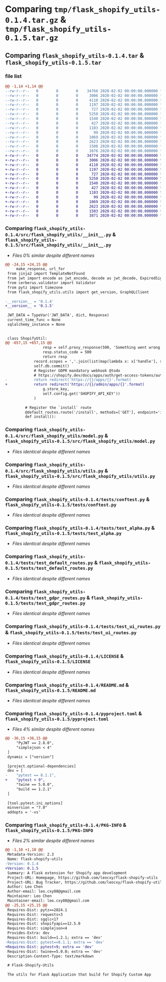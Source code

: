 # Comparing `tmp/flask_shopify_utils-0.1.4.tar.gz` & `tmp/flask_shopify_utils-0.1.5.tar.gz`

## Comparing `flask_shopify_utils-0.1.4.tar` & `flask_shopify_utils-0.1.5.tar`

### file list

```diff
@@ -1,14 +1,14 @@
--rw-r--r--   0        0        0    34768 2020-02-02 00:00:00.000000 flask_shopify_utils-0.1.4/src/flask_shopify_utils/__init__.py
--rw-r--r--   0        0        0     3006 2020-02-02 00:00:00.000000 flask_shopify_utils-0.1.4/src/flask_shopify_utils/model.py
--rw-r--r--   0        0        0     4110 2020-02-02 00:00:00.000000 flask_shopify_utils-0.1.4/src/flask_shopify_utils/utils.py
--rw-r--r--   0        0        0     1197 2020-02-02 00:00:00.000000 flask_shopify_utils-0.1.4/tests/conftest.py
--rw-r--r--   0        0        0      727 2020-02-02 00:00:00.000000 flask_shopify_utils-0.1.4/tests/test_alpha.py
--rw-r--r--   0        0        0     5250 2020-02-02 00:00:00.000000 flask_shopify_utils-0.1.4/tests/test_default_routes.py
--rw-r--r--   0        0        0     1540 2020-02-02 00:00:00.000000 flask_shopify_utils-0.1.4/tests/test_gdpr_routes.py
--rw-r--r--   0        0        0      427 2020-02-02 00:00:00.000000 flask_shopify_utils-0.1.4/tests/test_graphql_cli.py
--rw-r--r--   0        0        0     1103 2020-02-02 00:00:00.000000 flask_shopify_utils-0.1.4/tests/test_ui_routes.py
--rw-r--r--   0        0        0       99 2020-02-02 00:00:00.000000 flask_shopify_utils-0.1.4/.gitignore
--rw-r--r--   0        0        0     1069 2020-02-02 00:00:00.000000 flask_shopify_utils-0.1.4/LICENSE
--rw-r--r--   0        0        0     2623 2020-02-02 00:00:00.000000 flask_shopify_utils-0.1.4/README.md
--rw-r--r--   0        0        0     1508 2020-02-02 00:00:00.000000 flask_shopify_utils-0.1.4/pyproject.toml
--rw-r--r--   0        0        0     3876 2020-02-02 00:00:00.000000 flask_shopify_utils-0.1.4/PKG-INFO
+-rw-r--r--   0        0        0    34774 2020-02-02 00:00:00.000000 flask_shopify_utils-0.1.5/src/flask_shopify_utils/__init__.py
+-rw-r--r--   0        0        0     3006 2020-02-02 00:00:00.000000 flask_shopify_utils-0.1.5/src/flask_shopify_utils/model.py
+-rw-r--r--   0        0        0     4110 2020-02-02 00:00:00.000000 flask_shopify_utils-0.1.5/src/flask_shopify_utils/utils.py
+-rw-r--r--   0        0        0     1197 2020-02-02 00:00:00.000000 flask_shopify_utils-0.1.5/tests/conftest.py
+-rw-r--r--   0        0        0      727 2020-02-02 00:00:00.000000 flask_shopify_utils-0.1.5/tests/test_alpha.py
+-rw-r--r--   0        0        0     5250 2020-02-02 00:00:00.000000 flask_shopify_utils-0.1.5/tests/test_default_routes.py
+-rw-r--r--   0        0        0     1540 2020-02-02 00:00:00.000000 flask_shopify_utils-0.1.5/tests/test_gdpr_routes.py
+-rw-r--r--   0        0        0      427 2020-02-02 00:00:00.000000 flask_shopify_utils-0.1.5/tests/test_graphql_cli.py
+-rw-r--r--   0        0        0     1103 2020-02-02 00:00:00.000000 flask_shopify_utils-0.1.5/tests/test_ui_routes.py
+-rw-r--r--   0        0        0       99 2020-02-02 00:00:00.000000 flask_shopify_utils-0.1.5/.gitignore
+-rw-r--r--   0        0        0     1069 2020-02-02 00:00:00.000000 flask_shopify_utils-0.1.5/LICENSE
+-rw-r--r--   0        0        0     2623 2020-02-02 00:00:00.000000 flask_shopify_utils-0.1.5/README.md
+-rw-r--r--   0        0        0     1503 2020-02-02 00:00:00.000000 flask_shopify_utils-0.1.5/pyproject.toml
+-rw-r--r--   0        0        0     3871 2020-02-02 00:00:00.000000 flask_shopify_utils-0.1.5/PKG-INFO
```

### Comparing `flask_shopify_utils-0.1.4/src/flask_shopify_utils/__init__.py` & `flask_shopify_utils-0.1.5/src/flask_shopify_utils/__init__.py`

 * *Files 0% similar despite different names*

```diff
@@ -24,15 +24,15 @@
     make_response, url_for
 from jinja2 import TemplateNotFound
 from jwt import encode as jwt_encode, decode as jwt_decode, ExpiredSignatureError
 from cerberus.validator import Validator
 from pytz import timezone
 from flask_shopify_utils.utils import get_version, GraphQLClient
 
-__version__ = '0.1.4'
+__version__ = '0.1.5'
 
 JWT_DATA = TypeVar('JWT_DATA', dict, Response)
 current_time_func = None
 sqlalchemy_instance = None
 
 
 class ShopifyUtil:
@@ -657,15 +657,15 @@
                 resp = self.proxy_response(500, 'Something went wrong while fetching installation data!')
                 resp.status_code = 500
                 return resp
             record.scopes = ','.join(list(map(lambda x: x['handle'], scopes['accessScopes'])))
             self.db.commit()
             # Register GDPR mandatory webhook @todo
             # https://shopify.dev/docs/apps/auth/get-access-tokens/authorization-code-grant/getting-started
-            return redirect('https://{}/apps/{}'.format(
+            return redirect('https://{}/admin/apps/{}'.format(
                 g.store_key,
                 self.config.get('SHOPIFY_API_KEY'))
             )
 
         # Register the `install` route
         @default_routes.route('/install', methods=['GET'], endpoint='install')
         def install():
```

### Comparing `flask_shopify_utils-0.1.4/src/flask_shopify_utils/model.py` & `flask_shopify_utils-0.1.5/src/flask_shopify_utils/model.py`

 * *Files identical despite different names*

### Comparing `flask_shopify_utils-0.1.4/src/flask_shopify_utils/utils.py` & `flask_shopify_utils-0.1.5/src/flask_shopify_utils/utils.py`

 * *Files identical despite different names*

### Comparing `flask_shopify_utils-0.1.4/tests/conftest.py` & `flask_shopify_utils-0.1.5/tests/conftest.py`

 * *Files identical despite different names*

### Comparing `flask_shopify_utils-0.1.4/tests/test_alpha.py` & `flask_shopify_utils-0.1.5/tests/test_alpha.py`

 * *Files identical despite different names*

### Comparing `flask_shopify_utils-0.1.4/tests/test_default_routes.py` & `flask_shopify_utils-0.1.5/tests/test_default_routes.py`

 * *Files identical despite different names*

### Comparing `flask_shopify_utils-0.1.4/tests/test_gdpr_routes.py` & `flask_shopify_utils-0.1.5/tests/test_gdpr_routes.py`

 * *Files identical despite different names*

### Comparing `flask_shopify_utils-0.1.4/tests/test_ui_routes.py` & `flask_shopify_utils-0.1.5/tests/test_ui_routes.py`

 * *Files identical despite different names*

### Comparing `flask_shopify_utils-0.1.4/LICENSE` & `flask_shopify_utils-0.1.5/LICENSE`

 * *Files identical despite different names*

### Comparing `flask_shopify_utils-0.1.4/README.md` & `flask_shopify_utils-0.1.5/README.md`

 * *Files identical despite different names*

### Comparing `flask_shopify_utils-0.1.4/pyproject.toml` & `flask_shopify_utils-0.1.5/pyproject.toml`

 * *Files 4% similar despite different names*

```diff
@@ -36,15 +36,15 @@
     "PyJWT == 2.8.0",
     "simplejson < 4"
 ]
 dynamic = ["version"]
 
 [project.optional-dependencies]
 dev = [
-    "pytest == 8.1.1",
+    "pytest < 9",
     "twine == 5.0.0",
     "build == 1.2.1"
 ]
 
 [tool.pytest.ini_options]
 minversion = "7.0"
 addopts = '-vs'
```

### Comparing `flask_shopify_utils-0.1.4/PKG-INFO` & `flask_shopify_utils-0.1.5/PKG-INFO`

 * *Files 2% similar despite different names*

```diff
@@ -1,10 +1,10 @@
 Metadata-Version: 2.3
 Name: flask-shopify-utils
-Version: 0.1.4
+Version: 0.1.5
 Summary: A Flask extension for Shopify app development
 Project-URL: Homepage, https://github.com/leocxy/flask-shopify-utils
 Project-URL: Bug Tracker, https://github.com/leocxy/flask-shopify-utils/issues
 Author: Leo Chen
 Author-email: leo.cxy88@gmail.com
 Maintainer: Leo Chen
 Maintainer-email: leo.cxy88@gmail.com
@@ -25,15 +25,15 @@
 Requires-Dist: pytz==2024.1
 Requires-Dist: requests<3
 Requires-Dist: sgqlc<17
 Requires-Dist: shopifyapi==12.5.0
 Requires-Dist: simplejson<4
 Provides-Extra: dev
 Requires-Dist: build==1.2.1; extra == 'dev'
-Requires-Dist: pytest==8.1.1; extra == 'dev'
+Requires-Dist: pytest<9; extra == 'dev'
 Requires-Dist: twine==5.0.0; extra == 'dev'
 Description-Content-Type: text/markdown
 
 # Flask-Shopify-Utils
 
 The utils for Flask Application that build for Shopify Custom App
```

